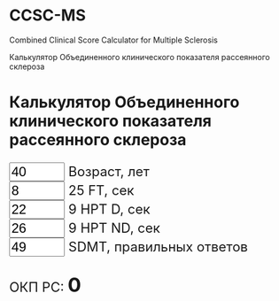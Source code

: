 # CCSC-MS
Combined Clinical Score Calculator for Multiple Sclerosis

Калькулятор Объединенного клинического показателя рассеянного склероза

<html>
<head>
	<title>Объединенный клинический показатель РС</title>
</head>
<body>

<h1>Калькулятор Объединенного клинического показателя рассеянного склероза</h1>

<div style="font-size: 24">

<input id="age" type="number" value="40" style="font-size: 24; width: 100;"/> Возраст, лет<br>
<input id="ft" type="number" value="8" style="font-size: 24; width: 100;"/> 25 FT, сек<br>
<input id="fptd" type="number" value="22" style="font-size: 24; width: 100;"/> 9 HPT D, сек<br>
<input id="fptnd" type="number" value="26" style="font-size: 24; width: 100;"/> 9 HPT ND, сек<br>
<input id="sdmt" type="number" value="49" style="font-size: 24; width: 100;"/> SDMT, правильных ответов<br>
<br>
ОКП РС: <b id="result" style="font-size: 36">0</b>
</div>

<script type="text/javascript">
function calc(event) {
	result.innerHTML = Math.round(
		(
			+0.082 * Number(age.value)
			+0.168 * Number(ft.value)
			+0.153 * Number(fptd.value)
			+0.102 * Number(fptnd.value)
			-0.075 * Number(sdmt.value)
			-7.328
		) * 100
	) / 100
}

age.addEventListener("input", calc)
ft.addEventListener("input", calc)
fptd.addEventListener("input", calc)
fptnd.addEventListener("input", calc)
sdmt.addEventListener("input", calc)
calc()
</script>
</body>
</html>